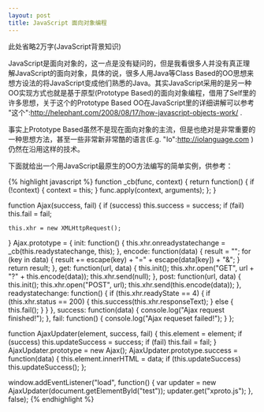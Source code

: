 ```yaml
---
layout: post
title: JavaScript 面向对象编程
---
```


此处省略2万字(JavaScript背景知识)

JavaScript是面向对象的，这一点是没有疑问的，但是我看很多人并没有真正理解JavaScript的面向对象，具体的说，很多人用Java等Class Based的OO思想来想方设法的将JavaScript变成他们熟悉的Java。其实JavaScript采用的是另一种OO实现方式也就是基于原型(Prototype Based)的面向对象编程，借用了Self里的许多思想，关于这个的Prototype Based OO在JavaScript里的详细讲解可以参考 "这个":http://helephant.com/2008/08/17/how-javascript-objects-work/ .

事实上Prototype Based虽然不是现在面向对象的主流，但是也绝对是非常重要的一种思想方法，甚至一些非常新非常酷的语言(E.g. "Io":http://iolanguage.com )仍然在沿用这样的技术。

下面就给出一个用JavaScript最原生的OO方法编写的简单实例，供参考：

{% highlight javascript %}
function _cb(func, context) {
    return function() {
        if (!context) {
           context = this;
        }
        func.apply(context, arguments);
    };
}


function Ajax(success, fail) {
    if (success) this.success = success;
    if (fail) this.fail = fail;
    
    this.xhr = new XMLHttpRequest();
}
Ajax.prototype = {
    init: function() {
        this.xhr.onreadystatechange = _cb(this.readystatechange, this);
    },
    encode: function(data) {
        result = "";
        for (key in data) {
            result += escape(key) + "=" + escape(data[key]) + "&";
        }
        return result;
    },
    get: function(url, data) {
        this.init();
        this.xhr.open("GET", url + "?" + this.encode(data));
        this.xhr.send(null);
    },
    post: function(url, data) {
        this.init();
        this.xhr.open("POST", url);
        this.xhr.send(this.encode(data));
    },
    readystatechange: function() {
        if (this.xhr.readyState == 4) {
            if (this.xhr.status == 200) {
                this.success(this.xhr.responseText);
            } else {
                this.fail();
            }
        }
    },
    success: function(data) {
        console.log("Ajax request finished!");
    },
    fail: function() {
        console.log("Ajax requeset failed!");
    }
};


function AjaxUpdater(element, success, fail) {
    this.element = element;
    if (success) this.updateSuccess = success;
    if (fail) this.fail = fail;
}
AjaxUpdater.prototype = new Ajax();
AjaxUpdater.prototype.success = function(data) {
    this.element.innerHTML = data;
    if (this.updateSuccess) this.updateSuccess();
};


window.addEventListener("load", function() {
    var updater = new AjaxUpdater(document.getElementById("test"));
    updater.get("xproto.js");
}, false);
{% endhighlight %}